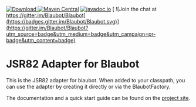 [ ![Download](https://api.bintray.com/packages/hgross/maven/blaubot-jsr82/images/download.svg) ](https://bintray.com/hgross/maven/blaubot-jsr82/_latestVersion)
[ ![Maven Central](https://maven-badges.herokuapp.com/maven-central/eu.hgross/blaubot-jsr82/badge.svg)](https://maven-badges.herokuapp.com/maven-central/eu.hgross/blaubot-jsr82)
[ ![javadoc.io](https://javadocio-badges.herokuapp.com/eu.hgross/blaubot-jsr82/badge.svg)](http://www.javadoc.io/doc/eu.hgross/blaubot-jsr82/)
[ ![Join the chat at https://gitter.im/Blaubot/Blaubot](https://badges.gitter.im/Blaubot/Blaubot.svg)](https://gitter.im/Blaubot/Blaubot?utm_source=badge&utm_medium=badge&utm_campaign=pr-badge&utm_content=badge)

# JSR82 Adapter for Blaubot
This is the JSR82 adapter for blaubot.
When added to your classpath, you can use the adapter by creating it directly or via the BlaubotFactory.

The documentation and a quick start guide can be found on the [project site](http://blaubot.hgross.eu/).